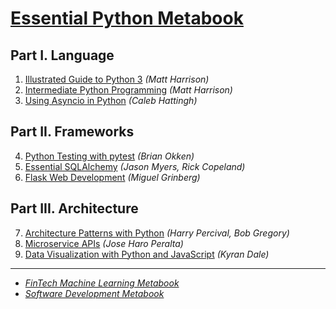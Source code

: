 # [Essential Python Metabook](https://mikelaud.github.io/ESSENTIAL_PYTHON_METABOOK)

## Part I. Language

1. [Illustrated Guide to Python 3](https://www.amazon.com/Illustrated-Guide-Python-Walkthrough-Illustrations/dp/1977921752) _(Matt Harrison)_ 
2. [Intermediate Python Programming](https://www.amazon.com/Treading-Python-2-Intermediate/dp/149055095X) _(Matt Harrison)_
3. [Using Asyncio in Python](https://www.amazon.com/Using-Asyncio-Python-Understanding-Asynchronous/dp/1492075337) _(Caleb Hattingh)_

## Part II. Frameworks

4. [Python Testing with pytest](https://www.amazon.com/Python-Testing-pytest-Effective-Scalable/dp/1680508601) _(Brian Okken)_
5. [Essential SQLAlchemy](https://www.amazon.com/Essential-SQLAlchemy-Mapping-Python-Databases/dp/149191646X) _(Jason Myers, Rick Copeland)_
6. [Flask Web Development](https://www.amazon.com/Flask-Web-Development-Developing-Applications/dp/1491991739) _(Miguel Grinberg)_

## Part III. Architecture

7. [Architecture Patterns with Python](https://www.amazon.com/Architecture-Patterns-Python-Domain-Driven-Microservices/dp/1492052205) _(Harry Percival, Bob Gregory)_
8. [Microservice APIs](https://www.amazon.com/Microservice-APIs-Jose-Haro-Peralta/dp/1617298417) _(Jose Haro Peralta)_
9. [Data Visualization with Python and JavaScript](https://www.amazon.com/Data-Visualization-Python-JavaScript-Transform/dp/1098111877) _(Kyran Dale)_

---

* [_FinTech Machine Learning Metabook_](https://mikelaud.github.io)
* [_Software Development Metabook_](SOFTWARE_DEVELOPMENT_METABOOK.md)
